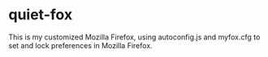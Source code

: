 # quiet-fox
This is my customized Mozilla Firefox, using autoconfig.js and myfox.cfg to set and lock preferences in Mozilla Firefox.

